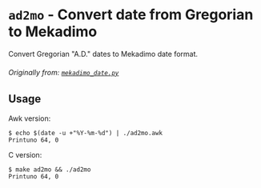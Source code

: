 # `ad2mo` - Convert date from Gregorian to Mekadimo

Convert Gregorian "A.D." dates to Mekadimo date format.

###### Originally from: [`mekadimo_date.py`]

## Usage

Awk version:
```console
$ echo $(date -u +"%Y-%m-%d") | ./ad2mo.awk
Printuno 64, 0
```

C version:
```console
$ make ad2mo && ./ad2mo
Printuno 64, 0
```

[`mekadimo_date.py`]: https://github.com/lajtomekadimon/desktop-distros-config/blob/main/tiling-wm-config/.mekadimo_date.py
